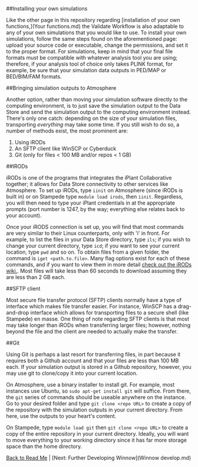 ##Installing your own simulations

Like the other page in this repository regarding [installation of your own functions,](Your functions.md) the Validate Workflow is also adaptable to 
any of your own simulations that you would like to use. 
To install your own simulations, follow the same steps found on the aforementioned page: upload your source code or executable, change the permissions, and set it to the proper format.
For simulations, keep in mind that your final file formats must be compatible with whatever analysis tool you are using; 
therefore, if your analysis tool of choice only takes PLINK format, for example, be sure that your simulation data outputs in PED/MAP or BED/BIM/FAM formats.

##Bringing simulation outputs to Atmosphere

Another option, rather than moving your simulation software directly to the computing environment, 
is to just save the simulation output to the Data Store and send the simulation output to the computing environment instead. There's only one catch: depending on the size of your simulation files,
transporting *everything* may take some time. If you still wish to do so, a number of methods exist, the most prominent are:

1) Using iRODs
2) An SFTP client like WinSCP or Cyberduck
3) Git (only for files < 100 MB and/or repos < 1 GB)

##IRODs

iRODs is one of the programs that integrates the iPlant Collaborative together; it allows for Data Store connectivity to other services like Atmosphere.
To set up iRODs, type `iinit` on Atmosphere (since iRODs is built in) or on Stampede type `module load irods`, then `iinit`. 
Regardless, you will then need to type your iPlant credentials in at the appropriate prompts 
(port number is 1247, by the way; everything else relates back to your account).

Once your iRODS connection is set up, you will find that most commands are very similar to their Linux counterparts, only with 'i' in front. For example, to list the files in your Data Store
directory, type `ils`; if you wish to change your current directory, type `icd`; if you want to see your current location, type `pwd` and so on. To obtain files from a given folder, the command
is `iget <path.to.file>`. Many flag options exist for each of these commands, and if you want to view them in more detail [check out the iRODs wiki.](https://wiki.irods.org/index.php/icommands). 
Most files will take less than 60 seconds to download assuming they are less than 2 GB each.

##SFTP client

Most secure file transfer protocol (SFTP) clients normally have a type of interface which makes file transfer easier. 
For instance, WinSCP has a drag-and-drop interface which allows for transporting files to a secure shell (like Stampede) en masse.
One thing of note regarding SFTP clients is that most may take longer than iRODs when transferring larger files; 
however, nothing beyond the file and the client are needed to actually make the transfer.

##Git

Using Git is perhaps a last resort for transferring files, in part because it requires both a Github account and that your files are less than 100 MB each.
If your simulation output is stored in a Github repository, however, you may use git to clone/copy it into your current location.

On Atmosphere, use a binary installer to install git. For example, most instances use Ubuntu, so `sudo apt-get install git` will suffice. From there, the `git` series
of commands should be useable anywhere on the instance. Go to your desired folder and type `git clone <repo URL>` to create a copy of the repository with the simulation outputs
in your current directory. From here, use the outputs to your heart's content.

On Stampede, type `module load git` then `git clone <repo URL>` to create a copy of the entire repository in your current directory.
Ideally, you will want to move everything to your working directory since it has far more storage space than the home directory.

[Back to Read Me](../README.md) | [Next: Further Developing Winnow](Winnow develop.md)
